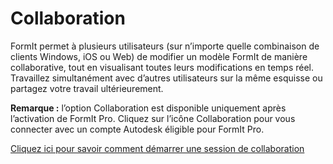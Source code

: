 # Collaboration

FormIt permet à plusieurs utilisateurs (sur n’importe quelle combinaison de clients Windows, iOS ou Web) de modifier un modèle FormIt de manière collaborative, tout en visualisant toutes leurs modifications en temps réel. Travaillez simultanément avec d’autres utilisateurs sur la même esquisse ou partagez votre travail ultérieurement.

**Remarque :** l’option Collaboration est disponible uniquement après l’activation de FormIt Pro. Cliquez sur l’icône Collaboration pour vous connecter avec un compte Autodesk éligible pour FormIt Pro.

[Cliquez ici pour savoir comment démarrer une session de collaboration](../tool-library/collaboration.md)
